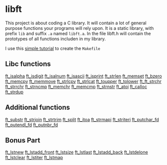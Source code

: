 # libft

This project is about coding a C library.
It will contain a lot of general purpose functions your programs will rely upon.
It is a static library,  with prefix `lib` and suffix `.a` named `libft.a`. In the file libft.h will contain the prototypes of all functions includen in my library.

I use this [simple tutorial](https://makori-mildred.medium.com/how-to-create-static-library-in-c-and-how-to-use-it-b8b3e1fde999) to create the `Makefile`


## Libc functions
[ft_isalpha](https://github.com/luismiguelcasadodiaz/libft/blob/main/ft_isalpha.c)
[ft_isdigit]()
[ft_isalnum]()
[ft_isascii]()
[ft_isprint]()
[ft_strlen]()
[ft_memset]()
[ft_bzero]()
[ft_memcpy]()
[ft_memmove]()
[ft_strlcpy]()
[ft_strlcat]()
[ft_toupper]()
[ft_tolower]()
[ft_ft_strchr]()
[ft_strrchr]()
[ft_strncmp]()
[ft_memchr]()
[ft_memcmp]()
[ft_strnstr]()
[ft_atoi]()
[ft_calloc]()
[ft_strdup]()

## Additional functions
[ft_substr]()
[ft_strjoin]()
[ft_strtrim]()
[ft_split]()
[ft_itoa]()
[ft_strmapi]()
[ft_striteri]()
[ft_putchar_fd]()
[ft_putendl_fd]()
[ft_putnbr_fd]()

##   Bonus Part
[ft_lstnew]()
[ft_lstadd_front]()
[ft_lstsize]()
[ft_lstlast]()
[ft_lstadd_back]()
[ft_lstdelone]()
[ft_lstclear]()
[ft_lstiter]()
[ft_lstmap]()
